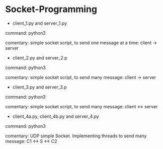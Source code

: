 # Socket-Programming

+ client_1.py and server_1.py

command: python3

comentary: simple socket script, to send one message at a time: client -> server

+  client_2.py and server_2.p

command: python3

comentary: simple socket script, to send many message: client -> server

+ client_3.py and server_3.p

command: python3

comentary: simple socket script, to send many message: client <-> server

+ client_4a.py, client_4b.py and server_4.py

command: python3

comentary: UDP simple Socket. Implementing threads to send many message: C1 <-> S <-> C2
